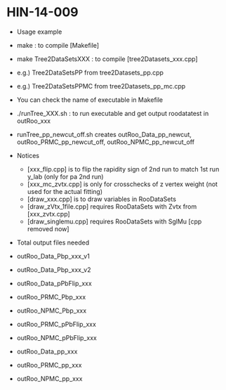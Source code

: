 # HIN-14-009
- Usage example
 - make : to compile [Makefile]
 - make Tree2DataSetsXXX : to compile [tree2Datasets_xxx.cpp]
  - e.g.) Tree2DataSetsPP from tree2Datasets_pp.cpp
  - e.g.) Tree2DataSetsPPMC from tree2Datasets_pp_mc.cpp
  - You can check the name of executable in Makefile
 - ./runTree_XXX.sh : to run executable and get output roodatatest in outRoo_xxx
  - runTree_pp_newcut_off.sh creates outRoo_Data_pp_newcut, outRoo_PRMC_pp_newcut_off, outRoo_NPMC_pp_newcut_off

- Notices
  - [xxx_flip.cpp] is to flip the rapidity sign of 2nd run to match 1st run y_lab (only for pa 2nd run)
  - [xxx_mc_zvtx.cpp] is only for crosschecks of z vertex weight (not used for the actual fitting)
  - [draw_xxx.cpp] is to draw variables in RooDataSets
   - [draw_zVtx_1file.cpp] requires RooDataSets with Zvtx from [xxx_zvtx.cpp]
   - [draw_singlemu.cpp] requires RooDataSets with SglMu [cpp removed now]

- Total output files needed
 
 - outRoo_Data_Pbp_xxx_v1
 - outRoo_Data_Pbp_xxx_v2
 - outRoo_Data_pPbFlip_xxx
 - outRoo_PRMC_Pbp_xxx
 - outRoo_NPMC_Pbp_xxx
 - outRoo_PRMC_pPbFlip_xxx
 - outRoo_NPMC_pPbFlip_xxx 
 - outRoo_Data_pp_xxx 
 - outRoo_PRMC_pp_xxx
 - outRoo_NPMC_pp_xxx

